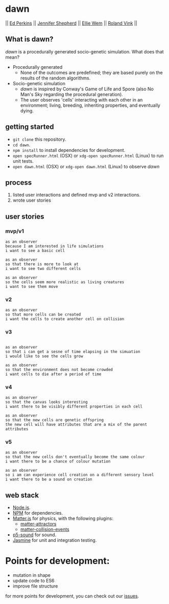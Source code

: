 # dawn

|| [Ed Perkins](https://github.com/edpe) || [Jennifer Shepherd](https://github.com/jenniferemshepherd) || [Ellie Wem](https://github.com/elliewem) || [Roland Vink](https://github.com/rcvink) ||

## What is dawn?

_dawn_ is a procedurally generated socio-genetic simulation. What does that mean?

- Procedurally generated
  - None of the outcomes are predefined; they are based purely on the results of the random algorithms.
- Socio-genetic simulation
  - _dawn_ is inspired by Conway's Game of Life and Spore (also No Man's Sky regarding the procedural generation).
  - The user observes 'cells' interacting with each other in an environment; living, breeding, inheriting properties, and eventually dying.

## getting started

* `git clone` this repository.
* `cd dawn`.
* `npm install` to install dependencies for development.
* `open specRunner.html` (OSX) or `xdg-open specRunner.html` (Linux) to run unit tests.
* `open dawn.html` (OSX) or `xdg-open dawn.html` (Linux) to observe _dawn_

## process

1. listed user interactions and defined mvp and v2 interactions.
2. wrote user stories

## user stories

### mvp/v1
```
as an observer
because I am interested in life simulations
i want to see a basic cell

as an observer
so that there is more to look at
i want to see two different cells

as an observer
so the cells seem more realistic as living creatures
i want to see them move
```

### v2

```
as an observer
so that more cells can be created
i want the cells to create another cell on collision
```

### v3

```

as an observer
so that i can get a sesne of time elapsing in the simuation
i would like to see the cells grow

as an observer
so that the environment does not become crowded
i want cells to die after a period of time
```

### v4

```
as an observer
so that the canvas looks interesting
i want there to be visibly different properties in each cell

as an observer
so that the new cells are genetic offspring
the new cell will have attributes that are a mix of the parent attributes
```

### v5
```
as an observer
so that the new cells don't eventually become the same colour
i want there to be a chance of colour mutation

as an observer
so i am can experience cell creation on a different sensory level
i want there to be a sound on creation
```


## web stack
* [Node.js](https://nodejs.org/en/).
* [NPM](https://www.npmjs.com/) for dependencies.
* [Matter.js](http://brm.io/matter-js/) for physics, with the following plugins:
  * [matter-attractors](https://github.com/liabru/matter-attractors)
  * [matter-collision-events](https://github.com/dxu/matter-collision-events)
* [p5-sound](https://p5js.org/reference/#/libraries/p5.sound) for sound.
* [Jasmine](https://jasmine.github.io/) for unit and integration testing.
<!-- * [webpack](https://webpack.js.org/) for bundling on deployment. -->

# Points for development:
* mutation in shape
* update code to ES6
* improve file structure

for more points for development, you can check out our [issues](https://github.com/jenniferemshepherd/dawn/issues).
